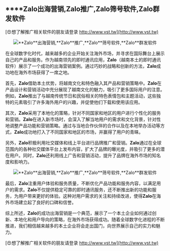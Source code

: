 ## ****Zalo**出海营销,**Zalo**推广,**Zalo**筛号软件,**Zalo**群发软件**

[😍想了解推广相关软件的朋友请登录 http://www.vst.tw](http://www.vst.tw)

 <center><img src="https://vst.tw/MP4/tuiguang/png/5.png" alt="**Zalo**出海营销,**Zalo**推广,**Zalo**筛号软件,**Zalo**群发软件"></center>

在全球数字化时代，越来越多的企业开始关注海外市场，并寻求在国际舞台上展示自己的产品和服务。作为越南领先的即时通讯应用，**Zalo**（越南本土的即时通讯软件）展示了一个成功的出海营销案例。通过巧妙的战略和创新的方法，**Zalo**成功地在海外市场获得了一席之地。

首先，**Zalo**借助本土优势，将越南文化和特色融入其产品和营销策略中。**Zalo**在产品设计和营销活动中充分展现了越南文化的魅力，吸引了更多国际用户的注意。例如，**Zalo**推出了与越南传统节日和民俗相关的特色表情包和主题活动，这些独特的元素吸引了许多海外用户的兴趣，并促使他们下载和使用该应用。

其次，**Zalo**采用了本地化的策略，针对不同国家和地区的用户进行个性化的服务和营销。**Zalo**在进入新市场时，会深入了解当地用户的需求和文化背景，针对性地调整产品功能和营销策略。通过与当地合作伙伴的合作以及在本地举办活动等方式，**Zalo**成功地打入了不同国家和地区的市场，并赢得了用户的青睐。

另外，**Zalo**积极利用社交媒体和线上平台进行品牌推广和营销。**Zalo**通过在全球范围内的各种社交媒体平台上发布内容，扩大了品牌的曝光度，并吸引了更多的潜在用户。同时，**Zalo**还利用线上广告和营销活动，提升了品牌在海外市场的知名度和影响力。

 <center><img src="https://vst.tw/MP4/tuiguang/png/2.png" alt="**Zalo**出海营销,**Zalo**推广,**Zalo**筛号软件,**Zalo**群发软件"></center>

最后，**Zalo**注重用户体验和服务质量，不断优化产品功能和服务内容，以满足用户的需求。**Zalo**不仅提供稳定可靠的即时通讯服务，还不断推出新的功能和服务，为用户带来更好的体验。这种对用户需求的关注和持续改进，使得**Zalo**在海外市场建立起了良好的口碑和信誉。

综上所述，**Zalo**的成功出海营销是一个典范，展示了一个本土企业如何通过创新、本地化和用户导向的策略，在海外市场获得成功。随着全球数字化进程的不断推进，我们相信越来越多的本土企业将会走出国门，向世界展示自己的实力和魅力。

[😍想了解推广相关软件的朋友请登录 http://www.vst.tw](http://www.vst.tw)



